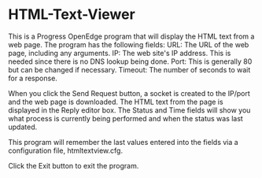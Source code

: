# HTML-Text-Viewer
This is a Progress OpenEdge program that will display the HTML text from a web page. The program has the following fields:
URL: The URL of the web page, including any arguments.
IP: The web site's IP address. This is needed since there is no DNS lookup being done.
Port: This is generally 80 but can be changed if necessary.
Timeout: The number of seconds to wait for a response.

When you click the Send Request button, a socket is created to the IP/port and the web page is downloaded. The HTML text from the page is displayed in the Reply editor box. The Status and Time fields will show you what process is currently being performed and when the status was last updated.

This program will remember the last values entered into the fields via a configuration file, htmltextview.cfg.

Click the Exit button to exit the program.
